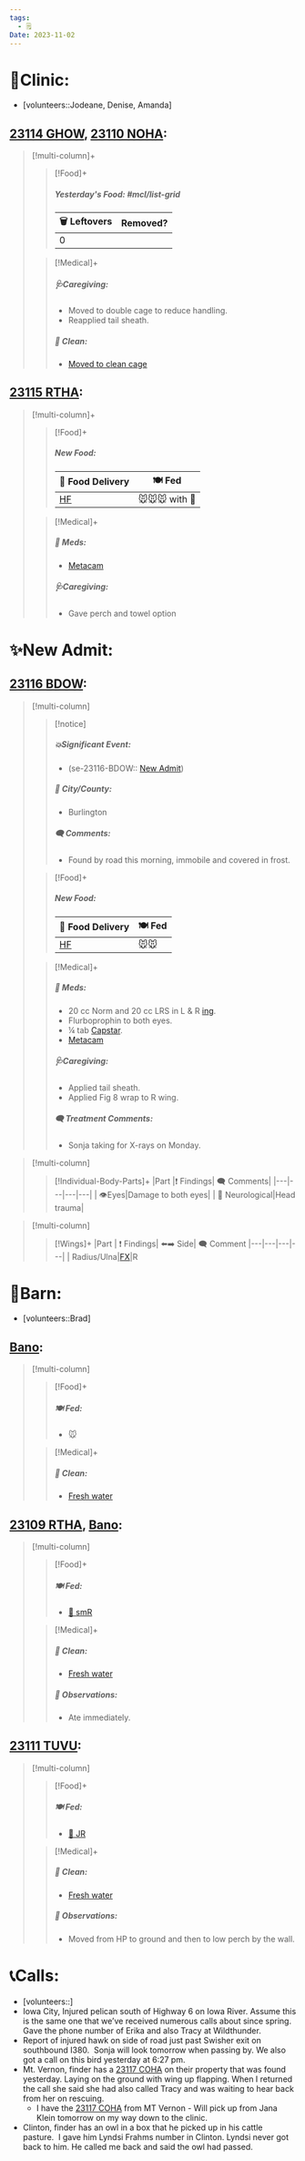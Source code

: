 ```yaml
---
tags:
  - 🗒️
Date: 2023-11-02
---
```


# 🏥Clinic:
- [volunteers::Jodeane, Denise, Amanda]

## [23114 GHOW](../RARE%20Birds/23114%20GHOW.md), [23110 NOHA](../RARE%20Birds/23110%20NOHA.md):
> [!multi-column]+
>
>> [!Food]+
>> ##### Yesterday's Food: #mcl/list-grid
>> |🗑️ Leftovers| Removed?
>> |---|---|
>>|0|
>>
>
>> [!Medical]+
>> ##### 🩺Caregiving:
>> - Moved to double cage to reduce handling.
>> - Reapplied tail sheath.
>>
>>##### 🫧 Clean:
>> - [Moved to clean cage](../Admin/Codes/Moved%20to%20clean%20cage.md)
>>

## [23115 RTHA](../RARE%20Birds/23115%20RTHA.md):
> [!multi-column]+
>
>> [!Food]+
>> ##### New Food:
>> |🚚 Food Delivery| 🍽️ Fed|
>> |---|---|
>>|[HF](../Admin/Codes/Handfed.md)|🐭🐭🐭 with 💊
>
>> [!Medical]+
>> ##### 💊 Meds:
>> - [Metacam](../Admin/Codes/Medication/Metacam.md)
>>
>> ##### 🩺Caregiving:
>> - Gave perch and towel option
>>

# ✨New Admit:

## [23116 BDOW](../RARE%20Birds/23116%20BDOW.md):
> [!multi-column]
>
>> [!notice]
>> ##### 💥Significant Event:
>> - (se-23116-BDOW:: [New Admit](../Admin/Codes/New%20Admit.md))
>>
>> ##### 🌆 City/County:
>> - Burlington
>>
>>##### 🗨️ Comments:
>>- Found by road this morning, immobile and covered in frost.
>
>> [!Food]+
>> ##### New Food:
>> |🚚 Food Delivery| 🍽️ Fed|
>> |---|---|
>>|[HF](../Admin/Codes/Handfed.md)|🐭🐭
>
>> [!Medical]+
>> ##### 💊 Meds:
>> - 20 cc Norm and 20 cc LRS in L & R [ing](../Admin/Codes/inguinals.md).
>> - Flurboprophin to both eyes.
>> - ¼ tab [Capstar](../Admin/Codes/Medication/Capstar.md).
>> - [Metacam](../Admin/Codes/Medication/Metacam.md)
>>
>> ##### 🩺Caregiving:
>> - Applied tail sheath.
>> - Applied Fig 8 wrap to R wing.
>>
>> ##### 🗨️ Treatment Comments:
>> - Sonja taking for X-rays on Monday.
>

> [!multi-column]
>
>> [!Individual-Body-Parts]+
>>|Part |❗ Findings| 🗨️ Comments|
>>|---|---|---|---|
>>| 👁️Eyes|Damage to both eyes|
>>| 🧠 Neurological|Head trauma|

> [!multi-column]
>> [!Wings]+
>> |Part | ❗ Findings| ⬅️➡️ Side| 🗨️ Comment
>> |---|---|---|---|
>>| Radius/Ulna|[FX](../Admin/Codes/Fracture.md)|R

# 🏡Barn:
- [volunteers::Brad]

## [Bano](../RARE%20Birds/Ed%20Birds/Bano.md):
> [!multi-column]
>
>> [!Food]+
>> ##### 🍽️ Fed:
>> - 🐭
>
>> [!Medical]+
>>##### 🫧 Clean:
>>- [Fresh water](../Admin/Codes/Fresh%20water.md)
>>

## [23109 RTHA](../RARE%20Birds/23109%20RTHA.md), [Bano](../RARE%20Birds/Ed%20Birds/Bano.md):
> [!multi-column]
>
>> [!Food]+
>> ##### 🍽️ Fed:
>> - [🐀 smR](../Admin/Codes/Food/Small%20Rat.md)
>
>> [!Medical]+
>>##### 🫧 Clean:
>>- [Fresh water](../Admin/Codes/Fresh%20water.md)
>>
>> ##### 🔭 Observations:
>> - Ate immediately.

## [23111 TUVU](../RARE%20Birds/23111%20TUVU.md):
> [!multi-column]
>
>> [!Food]+
>> ##### 🍽️ Fed:
>> - [🐀 JR](../Admin/Codes/Food/Jumbo%20Rat.md)
>
>> [!Medical]+
>>##### 🫧 Clean:
>>- [Fresh water](../Admin/Codes/Fresh%20water.md)
>>
>> ##### 🔭 Observations:
>> - Moved from HP to ground and then to low perch by the wall.

# 📞Calls:
- [volunteers::]
- Iowa City, Injured pelican south of Highway 6 on Iowa River. Assume this is the same one that we’ve received numerous calls about since spring. Gave the phone number of Erika and also Tracy at Wildthunder.
- Report of injured hawk on side of road just past Swisher exit on southbound I380.  Sonja will look tomorrow when passing by. We also got a call on this bird yesterday at 6:27 pm.
- Mt. Vernon, finder has a [23117 COHA](../RARE%20Birds/23117%20COHA.md) on their property that was found yesterday. Laying on the ground with wing up flapping. When I returned the call she said she had also called Tracy and was waiting to hear back from her on rescuing.
	- I have the [23117 COHA](../RARE%20Birds/23117%20COHA.md) from MT Vernon - Will pick up from Jana Klein tomorrow on my way down to the clinic.
- Clinton, finder has an owl in a box that he picked up in his cattle pasture.  I gave him Lyndsi Frahms number in Clinton. Lyndsi never got back to him. He called me back and said the owl had passed.
